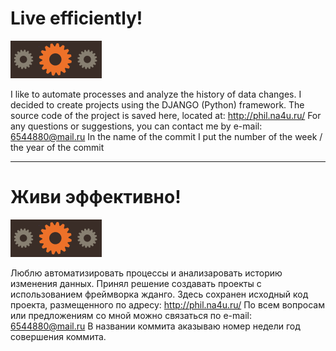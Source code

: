 # Live efficiently!
![Live efficiently!](coolsite/phil/static/phil/images/logo.png "Live efficiently!")

I like to automate processes and analyze the history of data changes. I decided to create projects using the DJANGO (Python) framework. The source code of the project is saved here, located at: http://phil.na4u.ru/ 
For any questions or suggestions, you can contact me by e-mail: [6544880@mail.ru](mailto:6544880@mail.ru)
In the name of the commit I put the number of the week / the year of the commit
***
# Живи эффективно!
![Живи эффективно!](coolsite/phil/static/phil/images/logo.png)

Люблю автоматизировать процессы и анализаровать историю изменения данных. Принял решение создавать проекты с использованием фреймворка жданго. Здесь сохранен исходный код проекта, размещенного по адресу: http://phil.na4u.ru/
По всем вопросам или предложениям со мной можно связаться по e-mail: [6544880@mail.ru](mailto:6544880@mail.ru)
В названии коммита аказываю номер недели год совершения коммита.